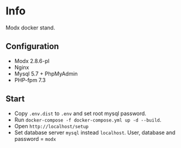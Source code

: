 # Info

Modx docker stand.

## Configuration
* Modx 2.8.6-pl
* Nginx
* Mysql 5.7 + PhpMyAdmin
* PHP-fpm 7.3

## Start
* Copy `.env.dist` to `.env` and set root mysql password.
* Run `docker-compose -f docker-compose.yml up -d --build`.
* Open `http://localhost/setup`
* Set database server `mysql` instead `localhost`. User, database and password = `modx`